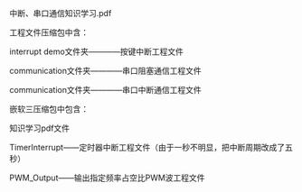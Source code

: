 中断、串口通信知识学习.pdf

工程文件压缩包中含：

interrupt demo文件夹————按键中断工程文件

communication文件夹————串口阻塞通信工程文件

communication文件夹————串口中断通信工程文件

嵌软三压缩包中包含：

知识学习pdf文件

TimerInterrupt——定时器中断工程文件（由于一秒不明显，把中断周期改成了五秒）

PWM_Output——输出指定频率占空比PWM波工程文件

